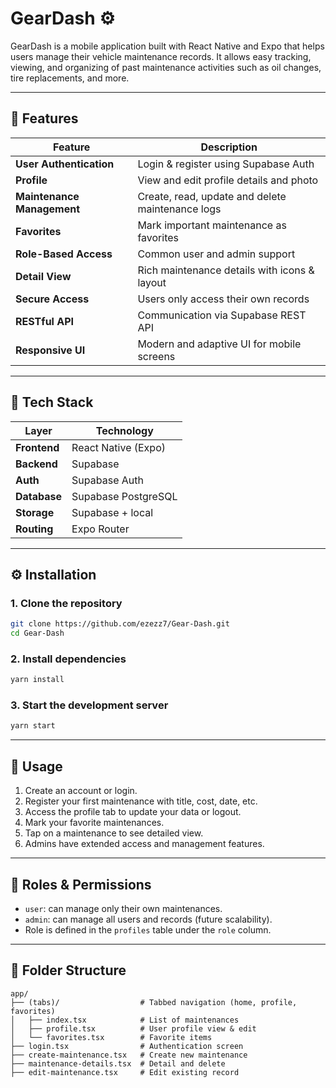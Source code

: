
# GearDash ⚙️

GearDash is a mobile application built with React Native and Expo that helps users manage their vehicle maintenance records. It allows easy tracking, viewing, and organizing of past maintenance activities such as oil changes, tire replacements, and more.

---

## 📲 Features

| Feature                        | Description                                      |
|-------------------------------|--------------------------------------------------|
| **User Authentication**       | Login & register using Supabase Auth            |
| **Profile**                   | View and edit profile details and photo         |
| **Maintenance Management**    | Create, read, update and delete maintenance logs|
| **Favorites**                 | Mark important maintenance as favorites         |
| **Role-Based Access**         | Common user and admin support                   |
| **Detail View**               | Rich maintenance details with icons & layout    |
| **Secure Access**             | Users only access their own records             |
| **RESTful API**               | Communication via Supabase REST API             |
| **Responsive UI**             | Modern and adaptive UI for mobile screens       |

---

## 🧱 Tech Stack

| Layer         | Technology             |
|---------------|------------------------|
| **Frontend**  | React Native (Expo)    |
| **Backend**   | Supabase               |
| **Auth**      | Supabase Auth          |
| **Database**  | Supabase PostgreSQL    |
| **Storage**   | Supabase + local       |
| **Routing**   | Expo Router            |

---

## ⚙️ Installation

### 1. **Clone the repository**

```bash
git clone https://github.com/ezezz7/Gear-Dash.git
cd Gear-Dash
````

### 2. **Install dependencies**

```bash
yarn install
```

### 3. **Start the development server**

```bash
yarn start
```

---

## 🧪 Usage

1. Create an account or login.
2. Register your first maintenance with title, cost, date, etc.
3. Access the profile tab to update your data or logout.
4. Mark your favorite maintenances.
5. Tap on a maintenance to see detailed view.
6. Admins have extended access and management features.

---

## 🔐 Roles & Permissions

* `user`: can manage only their own maintenances.
* `admin`: can manage all users and records (future scalability).
* Role is defined in the `profiles` table under the `role` column.

---

## 🧩 Folder Structure

```
app/
├── (tabs)/                  # Tabbed navigation (home, profile, favorites)
│   ├── index.tsx            # List of maintenances
│   ├── profile.tsx          # User profile view & edit
│   └── favorites.tsx        # Favorite items
├── login.tsx                # Authentication screen
├── create-maintenance.tsx   # Create new maintenance
├── maintenance-details.tsx  # Detail and delete
├── edit-maintenance.tsx     # Edit existing record
```


